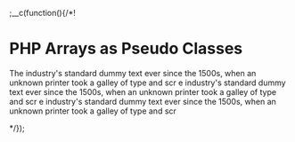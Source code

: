 
;__c(function(){/*!

# PHP Arrays as Pseudo Classes

The industry's standard dummy text ever since the 1500s, when an unknown printer took a galley of type and scr e industry's standard dummy text ever since the 1500s, when an unknown printer took a galley of type and scr e industry's standard dummy text ever since the 1500s, when an unknown printer took a galley of type and scr

<!--

* variable scope
* php closures
* array references ..
* rudimentary DI : include file .. virtualized module
* php function name vs decl
* $_this

---

https://www.reddit.com/r/PHP/comments/129u20/a_closer_look_into_php_arrays_what_you_dont_see/

PHP arrays aren't really arrays - they're hashmaps with array-like properties that we term as "arrays" for the sake of simplification. This is the crux of the matter.
What you should take from the article is that PHP arrays are excessively expensive when compared to regular arrays in other languages. There are times when all you need is a basic ordered list (which is much, much simpler than what they're doing), and not every other thing that makes php arrays unique. This is why most languages differentiate between hashmaps and arrays.

Indeed, I agree completely. Even OrderedDict in Python doesn't compare. I've grown quite fond of PHP arrays over the years and I often find they solve so many problems without requiring me to write some 12 different user-land implementations every time I want to solve unique cases for handling compound structures.
PHP arrays just work great for so many things out of the box.

https://www.reddit.com/r/PHP/comments/3qekc8/cs_array_or/

https://www.reddit.com/r/PHP/comments/ne6qy/how_big_are_php_arrays_and_values_really_hint_big/

I will not disagree that there is potential for improvement here. 144 bytes per element really is much and I am not going to deny that one can use less.
Your concrete comparison though compares two very different things. JavaScript has two distinct notations for continuous arrays [] and objects {}. PHP does not. PHP arrays are basically arrays, dictionaries and linked lists combined into one structure. (By the way, I would have preferred distinct structures in PHP too, but well, that's the way it is.)

One of the reason I like programming in PHP is because the array is so versatile.

---

https://www.reddit.com/r/PHP/comments/29eope/stop_abusing_arrays_in_php/

Just because a tool is powerful, flexible and simple doesn't preclude it from abuse. Getting the job done doesn't imply engineering best practices. Often times, for the flexibility gained, important things like maintainability and testability are sacrificed. Not to mention you lose the power of encapsulation (arrays have no way of expressing behavior) and polymorphism (arrays are of type array) which is essential for quality OOP. Don't get me wrong, when used in the right context arrays are a perfectly valid tool, especially in PHP. The examples highlighted in the OP's article are commonly found in PHP and it's a shame. It makes the community look like amateurs. This is especially a shame for the folks in the symfony/laravel/hhvm communities working hard to make the community a better place.

-->

[//]: # (@~|php-arrays-as-pseudo-classes|~@)

*/});
